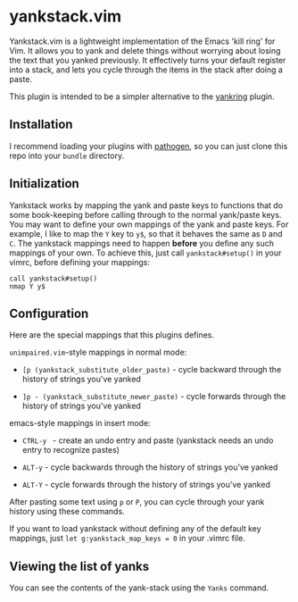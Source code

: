 yankstack.vim
=============

Yankstack.vim is a lightweight implementation of the Emacs 'kill ring' for Vim.
It allows you to yank and delete things without worrying about losing the text
that you yanked previously. It effectively turns your default register into a stack,
and lets you cycle through the items in the stack after doing a paste.

This plugin is intended to be a simpler alternative to the [yankring](https://github.com/chrismetcalf/vim-yankring) plugin.

## Installation ##

I recommend loading your plugins with [pathogen](https://github.com/tpope/vim-pathogen), so you can
just clone this repo into your ```bundle``` directory.

## Initialization ##

Yankstack works by mapping the yank and paste keys to functions that do some book-keeping before
calling through to the normal yank/paste keys. You may want to define your own mappings of the
yank and paste keys. For example, I like to map the ```Y``` key to ```y$```, so that it behaves
the same as ```D``` and ```C```. The yankstack mappings need to happen **before** you define any
such mappings of your own. To achieve this, just call ```yankstack#setup()```
in your vimrc, before defining your mappings:

```
call yankstack#setup()
nmap Y y$
```

## Configuration ##

Here are the special mappings that this plugins defines.

```unimpaired.vim```-style mappings in normal mode:

- ```[p (yankstack_substitute_older_paste)``` - cycle backward through the history of strings you've yanked

- ```]p - (yankstack_substitute_newer_paste)``` - cycle forwards through the history of strings you've yanked

emacs-style mappings in insert mode:

- ```CTRL-y ``` - create an undo entry and paste (yankstack needs an undo entry to recognize pastes)

- ```ALT-y``` - cycle backwards through the history of strings you've yanked

- ```ALT-Y``` - cycle forwards through the history of strings you've yanked

After pasting some text using ```p``` or ```P```, you can cycle through your yank history using these commands.

If you want to load yankstack without defining any of the default key mappings, just
``` let g:yankstack_map_keys = 0 ```
in your .vimrc file.

## Viewing the list of yanks ##

You can see the contents of the yank-stack using the ```Yanks``` command.

